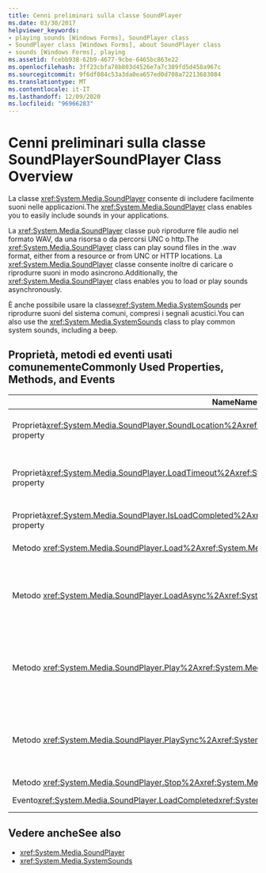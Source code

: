 ```yaml
---
title: Cenni preliminari sulla classe SoundPlayer
ms.date: 03/30/2017
helpviewer_keywords:
- playing sounds [Windows Forms], SoundPlayer class
- SoundPlayer class [Windows Forms], about SoundPlayer class
- sounds [Windows Forms], playing
ms.assetid: fcebb938-62b9-4677-9cbe-6465bc863e22
ms.openlocfilehash: 3ff23cbfa78b803d4526e7a7c389fd5d458a967c
ms.sourcegitcommit: 9f6df084c53a3da0ea657ed0d708a72213683084
ms.translationtype: MT
ms.contentlocale: it-IT
ms.lasthandoff: 12/09/2020
ms.locfileid: "96966283"
---
```

# <a name="soundplayer-class-overview"></a><span data-ttu-id="38216-102">Cenni preliminari sulla classe SoundPlayer</span><span class="sxs-lookup"><span data-stu-id="38216-102">SoundPlayer Class Overview</span></span>
<span data-ttu-id="38216-103">La classe <xref:System.Media.SoundPlayer> consente di includere facilmente suoni nelle applicazioni.</span><span class="sxs-lookup"><span data-stu-id="38216-103">The <xref:System.Media.SoundPlayer> class enables you to easily include sounds in your applications.</span></span>  
  
 <span data-ttu-id="38216-104">La <xref:System.Media.SoundPlayer> classe può riprodurre file audio nel formato WAV, da una risorsa o da percorsi UNC o http.</span><span class="sxs-lookup"><span data-stu-id="38216-104">The <xref:System.Media.SoundPlayer> class can play sound files in the .wav format, either from a resource or from UNC or HTTP locations.</span></span> <span data-ttu-id="38216-105">La <xref:System.Media.SoundPlayer> classe consente inoltre di caricare o riprodurre suoni in modo asincrono.</span><span class="sxs-lookup"><span data-stu-id="38216-105">Additionally, the <xref:System.Media.SoundPlayer> class enables you to load or play sounds asynchronously.</span></span>  
  
 <span data-ttu-id="38216-106">È anche possibile usare la classe<xref:System.Media.SystemSounds> per riprodurre suoni del sistema comuni, compresi i segnali acustici.</span><span class="sxs-lookup"><span data-stu-id="38216-106">You can also use the <xref:System.Media.SystemSounds> class to play common system sounds, including a beep.</span></span>  
  
## <a name="commonly-used-properties-methods-and-events"></a><span data-ttu-id="38216-107">Proprietà, metodi ed eventi usati comunemente</span><span class="sxs-lookup"><span data-stu-id="38216-107">Commonly Used Properties, Methods, and Events</span></span>  
  
|<span data-ttu-id="38216-108">Name</span><span class="sxs-lookup"><span data-stu-id="38216-108">Name</span></span>|<span data-ttu-id="38216-109">Descrizione</span><span class="sxs-lookup"><span data-stu-id="38216-109">Description</span></span>|  
|----------|-----------------|  
|<span data-ttu-id="38216-110">Proprietà<xref:System.Media.SoundPlayer.SoundLocation%2A></span><span class="sxs-lookup"><span data-stu-id="38216-110"><xref:System.Media.SoundPlayer.SoundLocation%2A> property</span></span>|<span data-ttu-id="38216-111">Percorso del file o l'indirizzo Web del suono.</span><span class="sxs-lookup"><span data-stu-id="38216-111">The file path or Web address of the sound.</span></span> <span data-ttu-id="38216-112">I valori accettabili sono UNC o HTTP.</span><span class="sxs-lookup"><span data-stu-id="38216-112">Acceptable values can be UNC or HTTP.</span></span>|  
|<span data-ttu-id="38216-113">Proprietà<xref:System.Media.SoundPlayer.LoadTimeout%2A></span><span class="sxs-lookup"><span data-stu-id="38216-113"><xref:System.Media.SoundPlayer.LoadTimeout%2A> property</span></span>|<span data-ttu-id="38216-114">Numero di millisecondi di attesa per caricare un suono prima genera un'eccezione.</span><span class="sxs-lookup"><span data-stu-id="38216-114">The number of milliseconds your program will wait to load a sound before it throws an exception.</span></span> <span data-ttu-id="38216-115">Il valore predefinito è 10 secondi.</span><span class="sxs-lookup"><span data-stu-id="38216-115">The default is 10 seconds.</span></span>|  
|<span data-ttu-id="38216-116">Proprietà<xref:System.Media.SoundPlayer.IsLoadCompleted%2A></span><span class="sxs-lookup"><span data-stu-id="38216-116"><xref:System.Media.SoundPlayer.IsLoadCompleted%2A> property</span></span>|<span data-ttu-id="38216-117">Valore booleano che indica se l'audio è stato caricato.</span><span class="sxs-lookup"><span data-stu-id="38216-117">A Boolean value indicating whether the sound has finished loading.</span></span>|  
|<span data-ttu-id="38216-118">Metodo <xref:System.Media.SoundPlayer.Load%2A></span><span class="sxs-lookup"><span data-stu-id="38216-118"><xref:System.Media.SoundPlayer.Load%2A> method</span></span>|<span data-ttu-id="38216-119">Carica un suono in modo sincrono.</span><span class="sxs-lookup"><span data-stu-id="38216-119">Loads a sound synchronously.</span></span>|  
|<span data-ttu-id="38216-120">Metodo <xref:System.Media.SoundPlayer.LoadAsync%2A></span><span class="sxs-lookup"><span data-stu-id="38216-120"><xref:System.Media.SoundPlayer.LoadAsync%2A> method</span></span>|<span data-ttu-id="38216-121">Inizia a caricare in modo asincrono un suono.</span><span class="sxs-lookup"><span data-stu-id="38216-121">Begins to load a sound asynchronously.</span></span> <span data-ttu-id="38216-122">Al termine del caricamento, viene generato l' <xref:System.Media.SoundPlayer.OnLoadCompleted%2A> evento.</span><span class="sxs-lookup"><span data-stu-id="38216-122">When loading is complete, it raises the <xref:System.Media.SoundPlayer.OnLoadCompleted%2A> event.</span></span>|  
|<span data-ttu-id="38216-123">Metodo <xref:System.Media.SoundPlayer.Play%2A></span><span class="sxs-lookup"><span data-stu-id="38216-123"><xref:System.Media.SoundPlayer.Play%2A> method</span></span>|<span data-ttu-id="38216-124">Riproduce il suono specificato nella <xref:System.Media.SoundPlayer.SoundLocation%2A> proprietà o <xref:System.Media.SoundPlayer.Stream%2A> in un nuovo thread.</span><span class="sxs-lookup"><span data-stu-id="38216-124">Plays the sound specified in the <xref:System.Media.SoundPlayer.SoundLocation%2A> or <xref:System.Media.SoundPlayer.Stream%2A> property in a new thread.</span></span>|  
|<span data-ttu-id="38216-125">Metodo <xref:System.Media.SoundPlayer.PlaySync%2A></span><span class="sxs-lookup"><span data-stu-id="38216-125"><xref:System.Media.SoundPlayer.PlaySync%2A> method</span></span>|<span data-ttu-id="38216-126">Riproduce il suono specificato nella <xref:System.Media.SoundPlayer.SoundLocation%2A> proprietà o <xref:System.Media.SoundPlayer.Stream%2A> nel thread corrente.</span><span class="sxs-lookup"><span data-stu-id="38216-126">Plays the sound specified in the <xref:System.Media.SoundPlayer.SoundLocation%2A> or <xref:System.Media.SoundPlayer.Stream%2A> property in the current thread.</span></span>|  
|<span data-ttu-id="38216-127">Metodo <xref:System.Media.SoundPlayer.Stop%2A></span><span class="sxs-lookup"><span data-stu-id="38216-127"><xref:System.Media.SoundPlayer.Stop%2A> method</span></span>|<span data-ttu-id="38216-128">Arresta un suono.</span><span class="sxs-lookup"><span data-stu-id="38216-128">Stops any sound currently playing.</span></span>|  
|<span data-ttu-id="38216-129">Evento<xref:System.Media.SoundPlayer.LoadCompleted></span><span class="sxs-lookup"><span data-stu-id="38216-129"><xref:System.Media.SoundPlayer.LoadCompleted> event</span></span>|<span data-ttu-id="38216-130">Generato dopo il tentativo di caricamento di un suono.</span><span class="sxs-lookup"><span data-stu-id="38216-130">Raised after the load of a sound is attempted.</span></span>|  
  
## <a name="see-also"></a><span data-ttu-id="38216-131">Vedere anche</span><span class="sxs-lookup"><span data-stu-id="38216-131">See also</span></span>

- <xref:System.Media.SoundPlayer>
- <xref:System.Media.SystemSounds>
